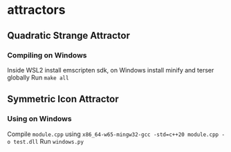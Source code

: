 # attractors
## Quadratic Strange Attractor
### Compiling on Windows
Inside WSL2 install emscripten sdk, on Windows install minify and terser globally
Run `make all`

## Symmetric Icon Attractor
### Using on Windows
Compile `module.cpp` using `x86_64-w65-mingw32-gcc -std=c++20 module.cpp -o test.dll`
Run `windows.py`